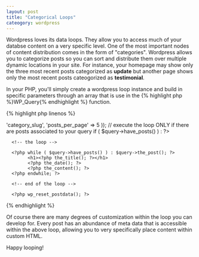 ```yaml
---
layout: post
title: "Categorical Loops"
cateogory: wordpress
---
```


Wordpress loves its data loops. They allow you to access much of your databse content on a very specific level. One of the most important nodes of content distribution comes in the form of "categories". Wordpress allows you to categorize posts so you can sort and distribute them over multiple dynamic locations in your site. For instance, your homepage may show only the three most recent posts categorized as **update** but another page shows only the most recent posts cateogorized as **testimonial**. 

In your PHP, you'll simply create a wordpress loop instance and build in specific parameters through an array that is use in the
{% highlight php %}WP_Query{% endhighlight %}
function.

{% highlight php linenos %}
<?php
// build your query
$query = new WP_Query( array('category_name' => 'category_slug', 'posts_per_page' => 5 ));

// execute the loop ONLY if there are posts associated to your query
if ( $query->have_posts() ) : ?>

      <!-- the loop -->

      <?php while ( $query->have_posts() ) : $query->the_post(); ?>
            <h1><?php the_title(); ?></h1>
            <?php the_date(); ?>
            <?php the_content(); ?>
      <?php endwhile; ?>

      <!-- end of the loop -->

      <?php wp_reset_postdata(); ?>

<?php else:  ?>
  <p><?php _e( 'Sorry, no posts matched your criteria.' ); ?></p>
<?php endif; ?>
{% endhighlight %}

Of course there are many degrees of customization within the loop you can develop for. Every post has an abundance of meta data that is accessible within the above loop, allowing you to very specifically place content within custom HTML.

Happy looping!